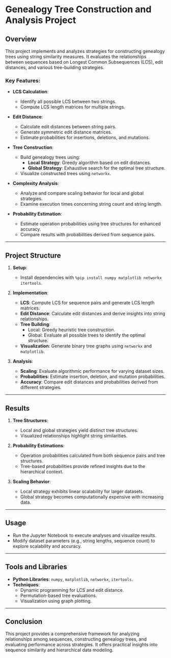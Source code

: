 # Genealogy Tree Construction and Analysis Project

## Overview

This project implements and analyzes strategies for constructing genealogy trees using string similarity measures. It evaluates the relationships between sequences based on Longest Common Subsequences (LCS), edit distances, and various tree-building strategies.

### Key Features:
- **LCS Calculation**:
  - Identify all possible LCS between two strings.
  - Compute LCS length matrices for multiple strings.

- **Edit Distance**:
  - Calculate edit distances between string pairs.
  - Generate symmetric edit distance matrices.
  - Estimate probabilities for insertions, deletions, and mutations.

- **Tree Construction**:
  - Build genealogy trees using:
    - **Local Strategy**: Greedy algorithm based on edit distances.
    - **Global Strategy**: Exhaustive search for the optimal tree structure.
  - Visualize constructed trees using `networkx`.

- **Complexity Analysis**:
  - Analyze and compare scaling behavior for local and global strategies.
  - Examine execution times concerning string count and string length.

- **Probability Estimation**:
  - Estimate operation probabilities using tree structures for enhanced accuracy.
  - Compare results with probabilities derived from sequence pairs.

---

## Project Structure

1. **Setup**:
   - Install dependencies with `%pip install numpy matplotlib networkx itertools`.

2. **Implementation**:
   - **LCS**: Compute LCS for sequence pairs and generate LCS length matrices.
   - **Edit Distance**: Calculate edit distances and derive insights into string relationships.
   - **Tree Building**:
     - Local: Greedy heuristic tree construction.
     - Global: Evaluate all possible trees to identify the optimal structure.
   - **Visualization**: Generate binary tree graphs using `networkx` and `matplotlib`.

3. **Analysis**:
   - **Scaling**: Evaluate algorithmic performance for varying dataset sizes.
   - **Probabilities**: Estimate insertion, deletion, and mutation probabilities.
   - **Accuracy**: Compare edit distances and probabilities derived from different strategies.

---

## Results

1. **Tree Structures**:
   - Local and global strategies yield distinct tree structures.
   - Visualized relationships highlight string similarities.

2. **Probability Estimations**:
   - Operation probabilities calculated from both sequence pairs and tree structures.
   - Tree-based probabilities provide refined insights due to the hierarchical context.

3. **Scaling Behavior**:
   - Local strategy exhibits linear scalability for larger datasets.
   - Global strategy becomes computationally expensive with increasing data.

---

## Usage

- Run the Jupyter Notebook to execute analyses and visualize results.
- Modify dataset parameters (e.g., string lengths, sequence count) to explore scalability and accuracy.

---

## Tools and Libraries

- **Python Libraries**: `numpy`, `matplotlib`, `networkx`, `itertools`.
- **Techniques**:
  - Dynamic programming for LCS and edit distance.
  - Permutation-based tree evaluations.
  - Visualization using graph plotting.

---

## Conclusion

This project provides a comprehensive framework for analyzing relationships among sequences, constructing genealogy trees, and evaluating performance across strategies. It offers practical insights into sequence similarity and hierarchical data modeling.
